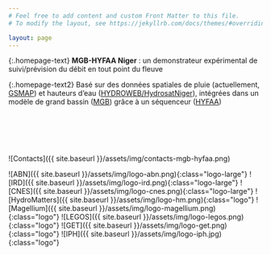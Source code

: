 ```yaml
---
# Feel free to add content and custom Front Matter to this file.
# To modify the layout, see https://jekyllrb.com/docs/themes/#overriding-theme-defaults

layout: page
---
```

{:.homepage-text}
**MGB-HYFAA Niger** : un demonstrateur expérimental de suivi/prévision du débit en tout point du fleuve


{:.homepage-text2}
Basé sur des données spatiales de pluie (actuellement, [GSMAP](https://sharaku.eorc.jaxa.jp/GSMaP_NOW/index.htm)) et hauteurs d’eau ([HYDROWEB/HydrosatNiger](http://hydrosatniger.pigeosolutions.fr/)), intégrées dans un modèle de grand bassin ([MGB](https://www.ufrgs.br/lsh/mgb/)) grâce à un séquenceur ([HYFAA](https://github.com/OMP-IRD/hyfaa-scheduler))

<br />
<br />
<br />
<br />

![Contacts]({{ site.baseurl }}/assets/img/contacts-mgb-hyfaa.png)


![ABN]({{ site.baseurl }}/assets/img/logo-abn.png){:class="logo-large"}
![IRD]({{ site.baseurl }}/assets/img/logo-ird.png){:class="logo-large"}
![CNES]({{ site.baseurl }}/assets/img/logo-cnes.png){:class="logo-large"}
![HydroMatters]({{ site.baseurl }}/assets/img/logo-hm.png){:class="logo"}
![Magellium]({{ site.baseurl }}/assets/img/logo-magellium.png){:class="logo"}
![LEGOS]({{ site.baseurl }}/assets/img/logo-legos.png){:class="logo"}
![GET]({{ site.baseurl }}/assets/img/logo-get.png){:class="logo"}
![IPH]({{ site.baseurl }}/assets/img/logo-iph.jpg){:class="logo"}
